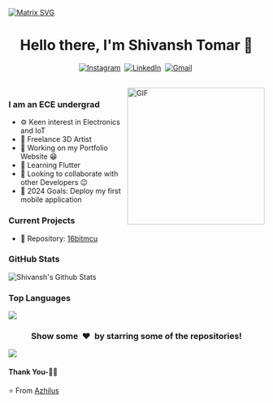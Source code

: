 
[![Matrix SVG](https://raw.githubusercontent.com/rodrigograca31/rodrigograca31/master/matrix.svg)](https://www.youtube.com/watch?v=SDkAGkd4NLc)

<p>
  <h1 align="center"><b>Hello there, I'm Shivansh Tomar 👋</b></h1>
</p>

<p align="center">
    <a href="https://instagram.com/azhilus"><img src="https://img.shields.io/badge/instagram-%23E4405F.svg?&style=for-the-badge&logo=instagram&logoColor=white" alt="Instagram" /></a>&nbsp;
    <a href="https://www.linkedin.com/in/shivtomar30"><img src="https://img.shields.io/badge/linkedin-%230077B5.svg?&style=for-the-badge&logo=linkedin&logoColor=white" alt="LinkedIn" /></a>&nbsp;
    <a href="mailto:thegawkyeditor@gmail.com=Hola%20Shivansh"><img src="https://img.shields.io/badge/gmail-%23D14836.svg?&style=for-the-badge&logo=gmail&logoColor=white" alt="Gmail"/></a>&nbsp;
</p>

<br>

<img align="right" height="270px" alt="GIF" src="https://i.pinimg.com/originals/e4/26/70/e426702edf874b181aced1e2fa5c6cde.gif" />

### I am an ECE undergrad

- ⚙️ Keen interest in Electronics and IoT
- 💼 Freelance 3D Artist
- 🔭 Working on my Portfolio Website :grin:
- 🌱 Learning Flutter
- 👯 Looking to collaborate with other Developers :wink:
- 🥅 2024 Goals: Deploy my first mobile application

### Current Projects

- 🚀 Repository: [16bitmcu](https://github.com/azhilus/16bitmcu)

### GitHub Stats

<p align='left'>
  <img align="center" src="https://github-readme-stats.vercel.app/api?username=azhilus&show_icons=true&title_color=fff&icon_color=79ff97&text_color=efefef&bg_color=24292e" alt="Shivansh's Github Stats">
</p>

### Top Languages

<p align='left'>
  <img align="center" src="https://github-readme-stats.vercel.app/api/top-langs/?username=azhilus&show_icons=true&hide_border=true&theme=radical">
</p>

<div align="center">
  <h3 align="center">Show some &nbsp;❤️&nbsp; by starring some of the repositories!</h3>
</div><img src="https://github.com/punitkmryh/punitkmryh/blob/master/wave.svg" />

#### Thank You-🙏🏼

⭐️ From [Azhilus](https://github.com/azhilus)
